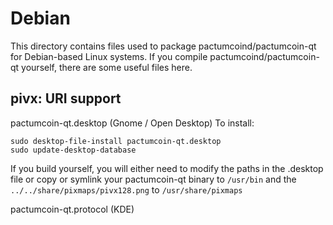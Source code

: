 
Debian
====================
This directory contains files used to package pactumcoind/pactumcoin-qt
for Debian-based Linux systems. If you compile pactumcoind/pactumcoin-qt yourself, there are some useful files here.

## pivx: URI support ##


pactumcoin-qt.desktop  (Gnome / Open Desktop)
To install:

	sudo desktop-file-install pactumcoin-qt.desktop
	sudo update-desktop-database

If you build yourself, you will either need to modify the paths in
the .desktop file or copy or symlink your pactumcoin-qt binary to `/usr/bin`
and the `../../share/pixmaps/pivx128.png` to `/usr/share/pixmaps`

pactumcoin-qt.protocol (KDE)

